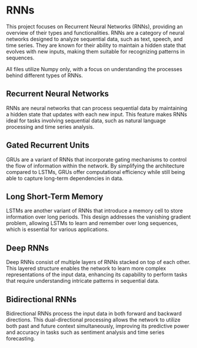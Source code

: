 # RNNs
This project focuses on Recurrent Neural Networks (RNNs), providing an overview of their types and functionalities. RNNs are a category of neural networks designed to analyze sequential data, such as text, speech, and time series. They are known for their ability to maintain a hidden state that evolves with new inputs, making them suitable for recognizing patterns in sequences. 

All files utilize Numpy only, with a focus on understanding the processes behind different types of RNNs.

## Recurrent Neural Networks
RNNs are neural networks that can process sequential data by maintaining a hidden state that updates with each new input. This feature makes RNNs ideal for tasks involving sequential data, such as natural language processing and time series analysis.

## Gated Recurrent Units
GRUs are a variant of RNNs that incorporate gating mechanisms to control the flow of information within the network. By simplifying the architecture compared to LSTMs, GRUs offer computational efficiency while still being able to capture long-term dependencies in data.

## Long Short-Term Memory
LSTMs are another variant of RNNs that introduce a memory cell to store information over long periods. This design addresses the vanishing gradient problem, allowing LSTMs to learn and remember over long sequences, which is essential for various applications.

## Deep RNNs
Deep RNNs consist of multiple layers of RNNs stacked on top of each other. This layered structure enables the network to learn more complex representations of the input data, enhancing its capability to perform tasks that require understanding intricate patterns in sequential data.

## Bidirectional RNNs
Bidirectional RNNs process the input data in both forward and backward directions. This dual-directional processing allows the network to utilize both past and future context simultaneously, improving its predictive power and accuracy in tasks such as sentiment analysis and time series forecasting.
